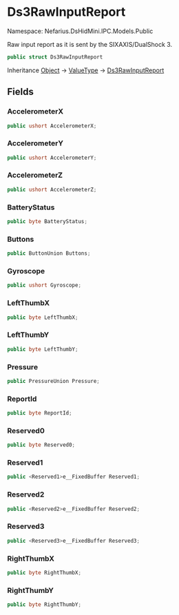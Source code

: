 # Ds3RawInputReport

Namespace: Nefarius.DsHidMini.IPC.Models.Public

Raw input report as it is sent by the SIXAXIS/DualShock 3.

```csharp
public struct Ds3RawInputReport
```

Inheritance [Object](https://docs.microsoft.com/en-us/dotnet/api/system.object) → [ValueType](https://docs.microsoft.com/en-us/dotnet/api/system.valuetype) → [Ds3RawInputReport](./nefarius.dshidmini.ipc.models.public.ds3rawinputreport.md)

## Fields

### <a id="fields-accelerometerx"/>**AccelerometerX**

```csharp
public ushort AccelerometerX;
```

### <a id="fields-accelerometery"/>**AccelerometerY**

```csharp
public ushort AccelerometerY;
```

### <a id="fields-accelerometerz"/>**AccelerometerZ**

```csharp
public ushort AccelerometerZ;
```

### <a id="fields-batterystatus"/>**BatteryStatus**

```csharp
public byte BatteryStatus;
```

### <a id="fields-buttons"/>**Buttons**

```csharp
public ButtonUnion Buttons;
```

### <a id="fields-gyroscope"/>**Gyroscope**

```csharp
public ushort Gyroscope;
```

### <a id="fields-leftthumbx"/>**LeftThumbX**

```csharp
public byte LeftThumbX;
```

### <a id="fields-leftthumby"/>**LeftThumbY**

```csharp
public byte LeftThumbY;
```

### <a id="fields-pressure"/>**Pressure**

```csharp
public PressureUnion Pressure;
```

### <a id="fields-reportid"/>**ReportId**

```csharp
public byte ReportId;
```

### <a id="fields-reserved0"/>**Reserved0**

```csharp
public byte Reserved0;
```

### <a id="fields-reserved1"/>**Reserved1**

```csharp
public <Reserved1>e__FixedBuffer Reserved1;
```

### <a id="fields-reserved2"/>**Reserved2**

```csharp
public <Reserved2>e__FixedBuffer Reserved2;
```

### <a id="fields-reserved3"/>**Reserved3**

```csharp
public <Reserved3>e__FixedBuffer Reserved3;
```

### <a id="fields-rightthumbx"/>**RightThumbX**

```csharp
public byte RightThumbX;
```

### <a id="fields-rightthumby"/>**RightThumbY**

```csharp
public byte RightThumbY;
```

